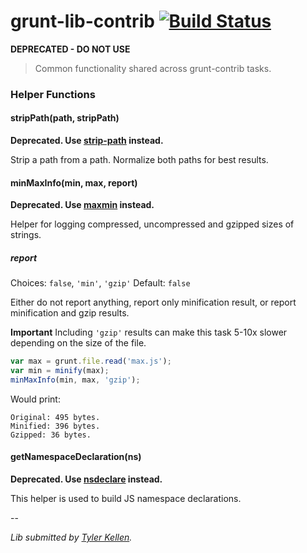 # grunt-lib-contrib [![Build Status](https://secure.travis-ci.org/gruntjs/grunt-lib-contrib.png?branch=master)](http://travis-ci.org/gruntjs/grunt-lib-contrib)

**DEPRECATED - DO NOT USE**

> Common functionality shared across grunt-contrib tasks.

### Helper Functions

#### stripPath(path, stripPath)

**Deprecated. Use [strip-path](https://github.com/sindresorhus/strip-path) instead.**

Strip a path from a path. Normalize both paths for best results.

#### minMaxInfo(min, max, report)

**Deprecated. Use [maxmin](https://github.com/sindresorhus/maxmin) instead.**

Helper for logging compressed, uncompressed and gzipped sizes of strings.

##### report
Choices: `false`, `'min'`, `'gzip'`
Default: `false`

Either do not report anything, report only minification result, or report minification and gzip results.

**Important** Including `'gzip'` results can make this task 5-10x slower depending on the size of the file.


```js
var max = grunt.file.read('max.js');
var min = minify(max);
minMaxInfo(min, max, 'gzip');
```

Would print:

```
Original: 495 bytes.
Minified: 396 bytes.
Gzipped: 36 bytes.
```

#### getNamespaceDeclaration(ns)

**Deprecated. Use [nsdeclare](https://www.npmjs.org/package/nsdeclare) instead.**

This helper is used to build JS namespace declarations.

--

*Lib submitted by [Tyler Kellen](https://goingslowly.com/).*

